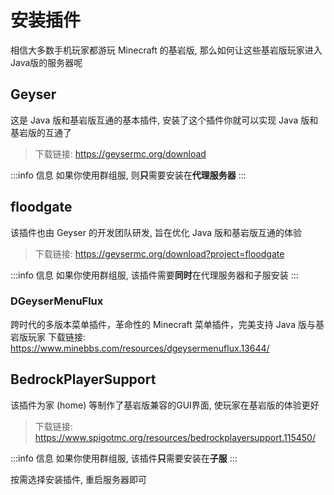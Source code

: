 # 安装插件

相信大多数手机玩家都游玩 Minecraft 的基岩版, 那么如何让这些基岩版玩家进入Java版的服务器呢

## Geyser

这是 Java 版和基岩版互通的基本插件, 安装了这个插件你就可以实现 Java 版和基岩版的互通了
> 下载链接: https://geysermc.org/download

:::info 信息
如果你使用群组服, 则**只**需要安装在**代理服务器**
:::

## floodgate

该插件也由 Geyser 的开发团队研发, 旨在优化 Java 版和基岩版互通的体验
> 下载链接: https://geysermc.org/download?project=floodgate

:::info 信息
如果你使用群组服, 该插件需要**同时**在代理服务器和子服安装
:::

### DGeyserMenuFlux
跨时代的多版本菜单插件，革命性的 Minecraft 菜单插件，完美支持 Java 版与基岩版玩家
下载链接: https://www.minebbs.com/resources/dgeysermenuflux.13644/

## BedrockPlayerSupport

该插件为家 (home) 等制作了基岩版兼容的GUI界面, 使玩家在基岩版的体验更好
> 下载链接: https://www.spigotmc.org/resources/bedrockplayersupport.115450/

:::info 信息
如果你使用群组服, 该插件**只**需要安装在**子服**
:::

按需选择安装插件, 重启服务器即可
